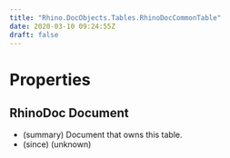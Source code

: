 ```yaml
---
title: "Rhino.DocObjects.Tables.RhinoDocCommonTable"
date: 2020-03-10 09:24:55Z
draft: false
---
```


# Properties
## RhinoDoc Document
- (summary) Document that owns this table.
- (since) (unknown)
